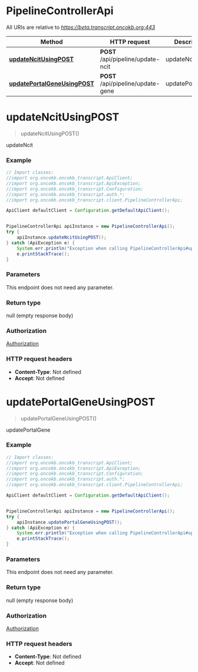 # PipelineControllerApi

All URIs are relative to *https://beta.transcript.oncokb.org:443*

Method | HTTP request | Description
------------- | ------------- | -------------
[**updateNcitUsingPOST**](PipelineControllerApi.md#updateNcitUsingPOST) | **POST** /api/pipeline/update-ncit | updateNcit
[**updatePortalGeneUsingPOST**](PipelineControllerApi.md#updatePortalGeneUsingPOST) | **POST** /api/pipeline/update-gene | updatePortalGene

<a name="updateNcitUsingPOST"></a>
# **updateNcitUsingPOST**
> updateNcitUsingPOST()

updateNcit

### Example
```java
// Import classes:
//import org.oncokb.oncokb_transcript.ApiClient;
//import org.oncokb.oncokb_transcript.ApiException;
//import org.oncokb.oncokb_transcript.Configuration;
//import org.oncokb.oncokb_transcript.auth.*;
//import org.oncokb.oncokb_transcript.client.PipelineControllerApi;

ApiClient defaultClient = Configuration.getDefaultApiClient();


PipelineControllerApi apiInstance = new PipelineControllerApi();
try {
    apiInstance.updateNcitUsingPOST();
} catch (ApiException e) {
    System.err.println("Exception when calling PipelineControllerApi#updateNcitUsingPOST");
    e.printStackTrace();
}
```

### Parameters
This endpoint does not need any parameter.

### Return type

null (empty response body)

### Authorization

[Authorization](../README.md#Authorization)

### HTTP request headers

 - **Content-Type**: Not defined
 - **Accept**: Not defined

<a name="updatePortalGeneUsingPOST"></a>
# **updatePortalGeneUsingPOST**
> updatePortalGeneUsingPOST()

updatePortalGene

### Example
```java
// Import classes:
//import org.oncokb.oncokb_transcript.ApiClient;
//import org.oncokb.oncokb_transcript.ApiException;
//import org.oncokb.oncokb_transcript.Configuration;
//import org.oncokb.oncokb_transcript.auth.*;
//import org.oncokb.oncokb_transcript.client.PipelineControllerApi;

ApiClient defaultClient = Configuration.getDefaultApiClient();


PipelineControllerApi apiInstance = new PipelineControllerApi();
try {
    apiInstance.updatePortalGeneUsingPOST();
} catch (ApiException e) {
    System.err.println("Exception when calling PipelineControllerApi#updatePortalGeneUsingPOST");
    e.printStackTrace();
}
```

### Parameters
This endpoint does not need any parameter.

### Return type

null (empty response body)

### Authorization

[Authorization](../README.md#Authorization)

### HTTP request headers

 - **Content-Type**: Not defined
 - **Accept**: Not defined

